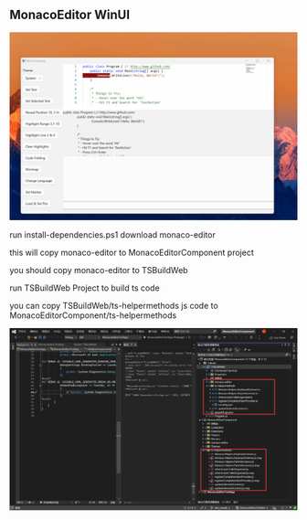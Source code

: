## MonacoEditor WinUI


![MonacoEditor](/Images/monaco-editor.gif)


run install-dependencies.ps1 download monaco-editor

this will copy monaco-editor to MonacoEditorComponent project

you should copy monaco-editor to TSBuildWeb

run TSBuildWeb Project to build ts code

you can copy TSBuildWeb/ts-helpermethods js code to MonacoEditorComponent/ts-helpermethods

![vs](/Images/vs-project.png)



